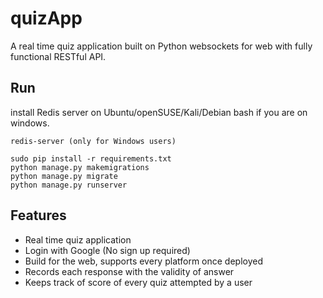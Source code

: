 # quizApp
A real time quiz application built on Python websockets for web with fully functional RESTful API.

## Run
install Redis server on Ubuntu/openSUSE/Kali/Debian bash if you are on windows.
```
redis-server (only for Windows users)

sudo pip install -r requirements.txt
python manage.py makemigrations
python manage.py migrate
python manage.py runserver
```

## Features
* Real time quiz application
* Login with Google (No sign up required)
* Build for the web, supports every platform once deployed
* Records each response with the validity of answer
* Keeps track of score of every quiz attempted by a user

